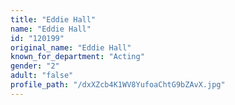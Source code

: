 ```yaml
---
title: "Eddie Hall"
name: "Eddie Hall"
id: "120199"
original_name: "Eddie Hall"
known_for_department: "Acting"
gender: "2"
adult: "false"
profile_path: "/dxXZcb4K1WV8YufoaChtG9bZAvX.jpg"
---
```


